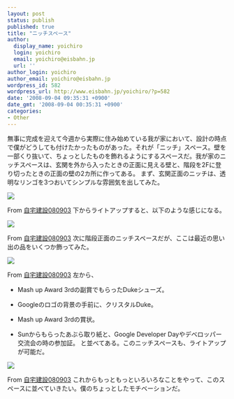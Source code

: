 ```yaml
---
layout: post
status: publish
published: true
title: "ニッチスペース"
author:
  display_name: yoichiro
  login: yoichiro
  email: yoichiro@eisbahn.jp
  url: ''
author_login: yoichiro
author_email: yoichiro@eisbahn.jp
wordpress_id: 582
wordpress_url: http://www.eisbahn.jp/yoichiro/?p=582
date: '2008-09-04 09:35:31 +0900'
date_gmt: '2008-09-04 00:35:31 +0900'
categories:
- Other
---
```


無事に完成を迎えて今週から実際に住み始めている我が家において、設計の時点で僕がどうしても付けたかったものがあった。それが「ニッチ」スペース。壁を一部くり抜いて、ちょっとしたものを飾れるようにするスペースだ。我が家のニッチスペースは、玄関を外から入ったときの正面に見える壁と、階段を2Fに登り切ったときの正面の壁の2カ所に作ってある。
まず、玄関正面のニッチは、透明なリンゴを3つおいてシンプルな雰囲気を出してみた。

[![](http://lh5.ggpht.com/yoichiro6642/SL6RL2FjS8I/AAAAAAAABto/wiEPPrOcZfk/s400/RIMG2530.JPG)](http://picasaweb.google.com/lh/photo/RuzF49tukPRgCGxliN19gg)

From 
[自宅建設080903](http://picasaweb.google.com/yoichiro6642/080903)
下からライトアップすると、以下のような感じになる。

[![](http://lh5.ggpht.com/yoichiro6642/SL6RMgXcXMI/AAAAAAAABts/TywxNxJ9RW4/s400/RIMG2531.JPG)](http://picasaweb.google.com/lh/photo/KDSCxjAt7ZHRo8jhIixyMQ)

From 
[自宅建設080903](http://picasaweb.google.com/yoichiro6642/080903)
次に階段正面のニッチスペースだが、ここは最近の思い出の品をいくつか飾ってみた。

[![](http://lh6.ggpht.com/yoichiro6642/SL6RN8Z0DaI/AAAAAAAABt0/12sZDbiAwXw/s400/RIMG2533.JPG)](http://picasaweb.google.com/lh/photo/PseJIT6crTJT90fjKQ4h3Q)

From 
[自宅建設080903](http://picasaweb.google.com/yoichiro6642/080903)
左から、

* Mash up Award 3rdの副賞でもらったDukeシューズ。

* Googleのロゴの背景の手前に、クリスタルDuke。

* Mash up Award 3rdの賞状。

* Sunからもらったあぶら取り紙と、Google Developer Dayやデベロッパー交流会の時の参加証。
と並べてある。このニッチスペースも、ライトアップが可能だ。

[![](http://lh6.ggpht.com/yoichiro6642/SL6RQ_uMGcI/AAAAAAAABuM/TpH-DWqh1XU/s400/RIMG2538.JPG)](http://picasaweb.google.com/lh/photo/Fc_FCOqEg-VT9_sotZF3pQ)

From 
[自宅建設080903](http://picasaweb.google.com/yoichiro6642/080903)
これからもっともっといろいろなことをやって、このスペースに並べていきたい。僕のちょっとしたモチベーションだ。
